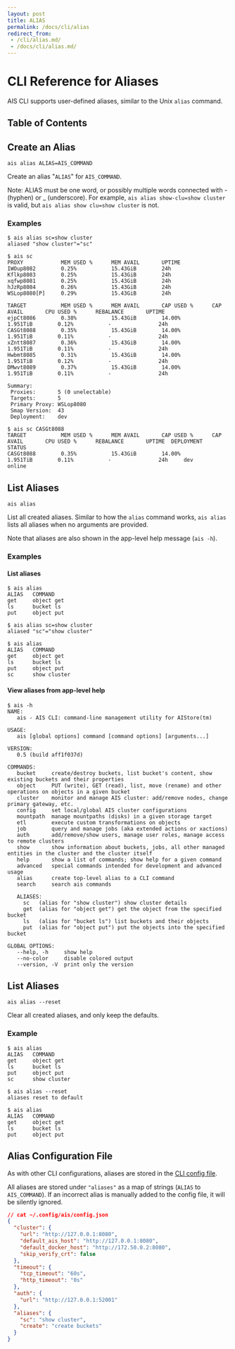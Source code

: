 ```yaml
---
layout: post
title: ALIAS
permalink: /docs/cli/alias
redirect_from:
 - /cli/alias.md/
 - /docs/cli/alias.md/
---
```


# CLI Reference for Aliases

AIS CLI supports user-defined aliases, similar to the Unix `alias` command.

## Table of Contents

## Create an Alias

`ais alias ALIAS=AIS_COMMAND`

Create an alias "`ALIAS`" for `AIS_COMMAND`.

Note: ALIAS must be one word, or possibly multiple words connected with - (hyphen) or _ (underscore).
For example, `ais alias show-clu=show cluster` is valid, but `ais alias show clu=show cluster` is not.

### Examples

```console
$ ais alias sc=show cluster
aliased "show cluster"="sc"

$ ais sc
PROXY            MEM USED %      MEM AVAIL       UPTIME
IWOup8082        0.25%           15.43GiB        24h
Kflkp8083        0.25%           15.43GiB        24h
xqfwp8081        0.25%           15.43GiB        24h
hJzRp8084        0.26%           15.43GiB        24h
WSLop8080[P]     0.29%           15.43GiB        24h

TARGET           MEM USED %      MEM AVAIL       CAP USED %      CAP AVAIL       CPU USED %      REBALANCE       UPTIME
ejpCt8086        0.38%           15.43GiB        14.00%          1.951TiB        0.12%           -               24h
CASGt8088        0.35%           15.43GiB        14.00%          1.951TiB        0.11%           -               24h
xZntt8087        0.36%           15.43GiB        14.00%          1.951TiB        0.11%           -               24h
Hwbmt8085        0.31%           15.43GiB        14.00%          1.951TiB        0.12%           -               24h
DMwvt8089        0.37%           15.43GiB        14.00%          1.951TiB        0.11%           -               24h

Summary:
 Proxies:       5 (0 unelectable)
 Targets:       5
 Primary Proxy: WSLop8080
 Smap Version:  43
 Deployment:    dev

$ ais sc CASGt8088
TARGET           MEM USED %      MEM AVAIL       CAP USED %      CAP AVAIL       CPU USED %      REBALANCE       UPTIME  DEPLOYMENT        STATUS
CASGt8088        0.35%           15.43GiB        14.00%          1.951TiB        0.11%           -               24h     dev      online
```

## List Aliases

`ais alias`

List all created aliases.
Similar to how the `alias` command works, `ais alias` lists all aliases when no arguments are provided.

Note that aliases are also shown in the app-level help message (`ais -h`).

### Examples

#### List aliases

```console
$ ais alias
ALIAS   COMMAND
get     object get
ls      bucket ls
put     object put

$ ais alias sc=show cluster
aliased "sc"="show cluster"

$ ais alias
ALIAS   COMMAND
get     object get
ls      bucket ls
put     object put
sc      show cluster
```

#### View aliases from app-level help

```console
$ ais -h
NAME:
   ais - AIS CLI: command-line management utility for AIStore(tm)

USAGE:
   ais [global options] command [command options] [arguments...]

VERSION:
   0.5 (build aff1f037d)

COMMANDS:
   bucket     create/destroy buckets, list bucket's content, show existing buckets and their properties
   object     PUT (write), GET (read), list, move (rename) and other operations on objects in a given bucket
   cluster    monitor and manage AIS cluster: add/remove nodes, change primary gateway, etc.
   config     set local/global AIS cluster configurations
   mountpath  manage mountpaths (disks) in a given storage target
   etl        execute custom transformations on objects
   job        query and manage jobs (aka extended actions or xactions)
   auth       add/remove/show users, manage user roles, manage access to remote clusters
   show       show information about buckets, jobs, all other managed entities in the cluster and the cluster itself
   help       show a list of commands; show help for a given command
   advanced   special commands intended for development and advanced usage
   alias      create top-level alias to a CLI command
   search     search ais commands

   ALIASES:
     sc   (alias for "show cluster") show cluster details
     get  (alias for "object get") get the object from the specified bucket
     ls   (alias for "bucket ls") list buckets and their objects
     put  (alias for "object put") put the objects into the specified bucket

GLOBAL OPTIONS:
   --help, -h     show help
   --no-color     disable colored output
   --version, -V  print only the version
```

## List Aliases

`ais alias --reset`

Clear all created aliases, and only keep the defaults.

### Example

```console
$ ais alias
ALIAS   COMMAND
get     object get
ls      bucket ls
put     object put
sc      show cluster

$ ais alias --reset
aliases reset to default

$ ais alias
ALIAS   COMMAND
get     object get
ls      bucket ls
put     object put
```

## Alias Configuration File

As with other CLI configurations, aliases are stored in the [CLI config file](/docs/cli.md#config).

All aliases are stored under `"aliases"` as a map of strings (`ALIAS` to `AIS_COMMAND`).
If an incorrect alias is manually added to the config file, it will be silently ignored.

```json
// cat ~/.config/ais/config.json
{
  "cluster": {
    "url": "http://127.0.0.1:8080",
    "default_ais_host": "http://127.0.0.1:8080",
    "default_docker_host": "http://172.50.0.2:8080",
    "skip_verify_crt": false
  },
  "timeout": {
    "tcp_timeout": "60s",
    "http_timeout": "0s"
  },
  "auth": {
    "url": "http://127.0.0.1:52001"
  },
  "aliases": {
    "sc": "show cluster",
    "create": "create buckets"
  }
}
```
